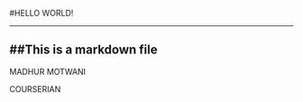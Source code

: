 
#HELLO WORLD!



------------------------------------------------
## ##This is a markdown file 





MADHUR MOTWANI



COURSERIAN